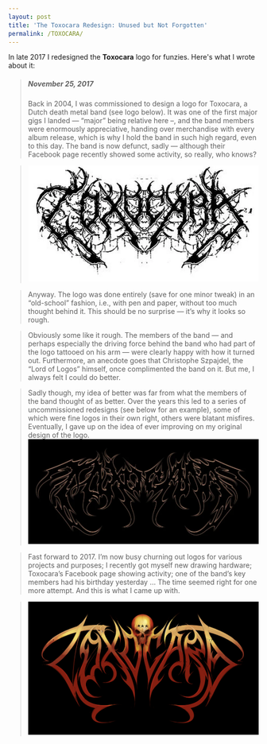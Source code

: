 ```yaml
---
layout: post
title: 'The Toxocara Redesign: Unused but Not Forgotten'
permalink: /TOXOCARA/
---
```


In late 2017 I redesigned the **Toxocara** logo for funzies. Here's what I wrote about it:

> ##### November 25, 2017
> Back in 2004, I was commissioned to design a logo for Toxocara, a Dutch death metal band (see logo below). It was one of the first major gigs I landed — “major” being relative here –, and the band members were enormously appreciative, handing over merchandise with every album release, which is why I hold the band in such high regard, even to this day. The band is now defunct, sadly — although their Facebook page recently showed some activity, so really, who knows?

> ![Toxocara](..\assets\img\projects\proj-3\toxo.webp)

> Anyway. The logo was done entirely (save for one minor tweak) in an “old-school” fashion, i.e., with pen and paper, without too much thought behind it. This should be no surprise — it’s why it looks so rough.

> Obviously some like it rough. The members of the band — and perhaps especially the driving force behind the band who had part of the logo tattooed on his arm — were clearly happy with how it turned out. Furthermore, an anecdote goes that Christophe Szpajdel, the “Lord of Logos” himself, once complimented the band on it. But me, I always felt I could do better.

> Sadly though, my idea of better was far from what the members of the band thought of as better. Over the years this led to a series of uncommissioned redesigns (see below for an example), some of which were fine logos in their own right, others were blatant misfires. Eventually, I gave up on the idea of ever improving on my original design of the logo.
> ![Toxocara](..\assets\img\projects\proj-3\toxo2.webp)

> Fast forward to 2017. I’m now busy churning out logos for various projects and purposes; I recently got myself new drawing hardware; Toxocara’s Facebook page showing activity; one of the band’s key members had his birthday yesterday … The time seemed right for one more attempt. And this is what I came up with.

> ![Toxocara](..\assets\img\projects\proj-3\toxoskull.jpg)
